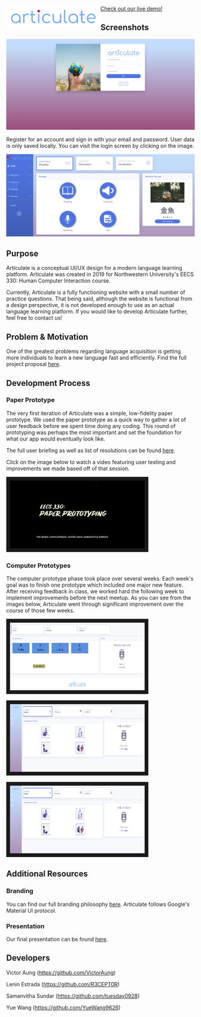 <img src="images/articulate logo.png"
     alt="Logo"
     style="float: left; height: 50%; width:50%;" />

[Check out our live demo!](https://eecs-330-language-learning.github.io/articulate/dashboard.html)     

## Screenshots

[![Login Screen](READMEResources/Final1.PNG)](https://eecs-330-language-learning.github.io/articulate/)

Register for an account and sign in with your email and password. User data is only saved locally. You can visit the login screen by clicking on the image.

[![Main Dashboard](READMEResources/Final2.png)](https://eecs-330-language-learning.github.io/articulate/dashboard.html)

## Purpose

Articulate is a conceptual UI/UX design for a modern language learning platform. Articulate was created in 2019 for Northwestern University's EECS 330: Human Computer Interaction course.

Currently, Articulate is a fully functioning website with a small number of practice questions. That being said, although the website is functional from a design perspective, it is not developed enough to use as an actual language learning platform. If you would like to develop Articulate further, feel free to contact us!

## Problem & Motivation

One of the greatest problems regarding language acquisition is getting more individuals to learn a new language fast and efficiently. Find the full project proposal [here](READMEResources/ProblemStatement.pdf).

## Development Process

### Paper Prototype

The very first iteration of Articulate was a simple, low-fidelity paper prototype. We used the paper prototype as a quick way to gather a lot of user feedback before we spent time doing any coding. This round of prototyping was perhaps the most important and set the foundation for what our app would eventually look like.

The full user briefing as well as list of resolutions can be found [here](READMEResources/PaperPrototyping.pdf).

Click on the image below to watch a video featuring user testing and improvements we made based off of that session.

<a href="https://drive.google.com/file/d/1fPH0S7lrk7NNoAnddOxIsFyzFDHS3zNe/view?usp=sharing"> <img src="READMEResources/PaperPrototype.jpg"
alt="Paper Prototype Video" width="360" height="180" border="10"/> </a>



### Computer Prototypes

The computer prototype phase took place over several weeks. Each week's goal was to finish one prototype which included one major new feature. After receiving feedback in class, we worked hard the following week to implement improvements before the next meetup. As you can see from the images below, Articulate went through significant improvement over the course of those few weeks.

<a href="READMEResources\ComputerPrototype1.pdf"> <img src="READMEResources/Project6.PNG" alt="Computer Prototype 1" width="360" height="180" border="10"/> </a>

<a href="READMEResources\ComputerPrototype2.pdf"> <img src="READMEResources/Project7.PNG" alt="Computer Prototype 2" width="360" height="180" border="10"/> </a>

<a href="READMEResources\ComputerPrototype2.pdf"> <img src="READMEResources/Project7.PNG" alt="Computer Prototype 2" width="360" height="180" border="10"/> </a>

## Additional Resources

### Branding

You can find our full branding philosophy [here](READMEResources/PaperPrototyping.pdf).
Articulate follows Google's Material UI protocol.

### Presentation

Our final presentation can be found [here](https://docs.google.com/presentation/d/161vOqKf8RsRAYEyWmKp7KrW1504deFHgn3JLU3_I5xE/edit?usp=sharing).


## Developers

Victor Aung (https://github.com/VictorAung)

Lenin Estrada (https://github.com/R3CEPT0R)

Samanvitha Sundar (https://github.com/tuesday0928)

Yue Wang (https://github.com/YueWang9626)
